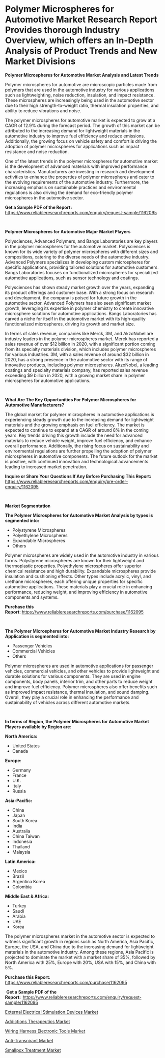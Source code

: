 <p><h1>Polymer Microspheres for Automotive Market Research Report Provides thorough Industry Overview, which offers an In-Depth Analysis of Product Trends and New Market Divisions</h1></p><p><strong>Polymer Microspheres for Automotive Market Analysis and Latest Trends</strong></p>
<p><p>Polymer microspheres for automotive are microscopic particles made from polymers that are used in the automotive industry for various applications such as lightweighting, noise reduction, insulation, and impact resistance. These microspheres are increasingly being used in the automotive sector due to their high strength-to-weight ratio, thermal insulation properties, and ability to reduce vibrations and noise.</p><p>The polymer microspheres for automotive market is expected to grow at a CAGR of 12.9% during the forecast period. The growth of this market can be attributed to the increasing demand for lightweight materials in the automotive industry to improve fuel efficiency and reduce emissions. Additionally, the growing focus on vehicle safety and comfort is driving the adoption of polymer microspheres for applications such as impact resistance and noise reduction.</p><p>One of the latest trends in the polymer microspheres for automotive market is the development of advanced materials with improved performance characteristics. Manufacturers are investing in research and development activities to enhance the properties of polymer microspheres and cater to the evolving requirements of the automotive industry. Furthermore, the increasing emphasis on sustainable practices and environmental regulations is also driving the demand for eco-friendly polymer microspheres in the automotive sector.</p></p>
<p><strong>Get a Sample PDF of the Report:&nbsp;</strong> <a href="https://www.reliableresearchreports.com/enquiry/request-sample/1162095">https://www.reliableresearchreports.com/enquiry/request-sample/1162095</a></p>
<p>&nbsp;</p>
<p><strong>Polymer Microspheres for Automotive Major Market Players</strong></p>
<p><p>Polysciences, Advanced Polymers, and Bangs Laboratories are key players in the polymer microspheres for the automotive market. Polysciences is known for its wide variety of polymer microspheres with different sizes and compositions, catering to the diverse needs of the automotive industry. Advanced Polymers specializes in developing custom microspheres for specific applications, providing tailored solutions for automotive customers. Bangs Laboratories focuses on functionalized microspheres for specialized automotive applications, such as sensor technology and coatings.</p><p>Polysciences has shown steady market growth over the years, expanding its product offerings and customer base. With a strong focus on research and development, the company is poised for future growth in the automotive sector. Advanced Polymers has also seen significant market growth, leveraging its expertise in polymer chemistry to create innovative microsphere solutions for automotive applications. Bangs Laboratories has carved a niche for itself in the automotive market with its high-quality functionalized microspheres, driving its growth and market size.</p><p>In terms of sales revenue, companies like Merck, 3M, and AkzoNobel are industry leaders in the polymer microspheres market. Merck has reported a sales revenue of over $12 billion in 2020, with a significant portion coming from its specialty materials division, which includes polymer microspheres for various industries. 3M, with a sales revenue of around $32 billion in 2020, has a strong presence in the automotive sector with its range of innovative products, including polymer microspheres. AkzoNobel, a leading coatings and specialty materials company, has reported sales revenue exceeding $9 billion in 2020, with a growing market share in polymer microspheres for automotive applications.</p></p>
<p>&nbsp;</p>
<p><strong>What Are The Key Opportunities For Polymer Microspheres for Automotive Manufacturers?</strong></p>
<p><p>The global market for polymer microspheres in automotive applications is experiencing steady growth due to the increasing demand for lightweight materials and the growing emphasis on fuel efficiency. The market is expected to continue to expand at a CAGR of around 8% in the coming years. Key trends driving this growth include the need for advanced materials to reduce vehicle weight, improve fuel efficiency, and enhance overall performance. Additionally, the rising focus on sustainability and environmental regulations are further propelling the adoption of polymer microspheres in automotive components. The future outlook for the market is positive, with continued innovation and technological advancements leading to increased market penetration.</p></p>
<p><strong>Inquire or Share Your Questions If Any Before Purchasing This Report:</strong> <a href="https://www.reliableresearchreports.com/enquiry/pre-order-enquiry/1162095">https://www.reliableresearchreports.com/enquiry/pre-order-enquiry/1162095</a></p>
<p>&nbsp;</p>
<p><strong>Market Segmentation</strong></p>
<p><strong>The Polymer Microspheres for Automotive Market Analysis by types is segmented into:</strong></p>
<p><ul><li>Polystyrene Microspheres</li><li>Polyethylene Microspheres</li><li>Expandable Microspheres</li><li>Others</li></ul></p>
<p><p>Polymer microspheres are widely used in the automotive industry in various forms. Polystyrene microspheres are known for their lightweight and thermoplastic properties. Polyethylene microspheres offer superior chemical resistance and high durability. Expandable microspheres provide insulation and cushioning effects. Other types include acrylic, vinyl, and urethane microspheres, each offering unique properties for specific automotive applications. These materials play a crucial role in enhancing performance, reducing weight, and improving efficiency in automotive components and systems.</p></p>
<p><strong>Purchase this Report:&nbsp;</strong><a href="https://www.reliableresearchreports.com/purchase/1162095">https://www.reliableresearchreports.com/purchase/1162095</a></p>
<p>&nbsp;</p>
<p><strong>The Polymer Microspheres for Automotive Market Industry Research by Application is segmented into:</strong></p>
<p><ul><li>Passenger Vehicles</li><li>Commercial Vehicles</li><li>Others</li></ul></p>
<p><p>Polymer microspheres are used in automotive applications for passenger vehicles, commercial vehicles, and other vehicles to provide lightweight and durable solutions for various components. They are used in engine components, body panels, interior trim, and other parts to reduce weight and improve fuel efficiency. Polymer microspheres also offer benefits such as improved impact resistance, thermal insulation, and sound damping. Overall, they play a crucial role in enhancing the performance and sustainability of vehicles across different automotive markets.</p></p>
<p>&nbsp;</p>
<p><strong>In terms of Region, the Polymer Microspheres for Automotive Market Players available by Region are:</strong></p>
<p>
    <p> <strong> North America: </strong>
        <ul>
            <li>United States</li>
            <li>Canada</li>
        </ul>
        </p> 
    <p> <strong> Europe: </strong>
        <ul>
            <li>Germany</li>
            <li>France</li>
            <li>U.K.</li>
            <li>Italy</li>
            <li>Russia</li>
        </ul>
        </p> 
    <p> <strong> Asia-Pacific: </strong>
        <ul>
            <li>China</li>
            <li>Japan</li>
            <li>South Korea</li>
            <li>India</li>
            <li>Australia</li>
            <li>China Taiwan</li>
            <li>Indonesia</li>
            <li>Thailand</li>
            <li>Malaysia</li>
        </ul>
        </p> 
    <p> <strong> Latin America: </strong>
        <ul>
            <li>Mexico</li>
            <li>Brazil</li>
            <li>Argentina Korea</li>
            <li>Colombia</li>
        </ul>
        </p> 
    <p> <strong> Middle East & Africa: </strong>
        <ul>
            <li>Turkey</li>
            <li>Saudi</li>
            <li>Arabia</li>
            <li>UAE</li>
            <li>Korea</li>
        </ul>
    </p>
    </p>
<p><p>The polymer microspheres market in the automotive sector is expected to witness significant growth in regions such as North America, Asia Pacific, Europe, the USA, and China due to the increasing demand for lightweight materials in the automotive industry. Among these regions, Asia Pacific is projected to dominate the market with a market share of 35%, followed by North America with 25%, Europe with 20%, USA with 15%, and China with 5%.</p></p>
<p><strong>Purchase this Report: </strong><a href="https://www.reliableresearchreports.com/purchase/1162095">https://www.reliableresearchreports.com/purchase/1162095</a></p>
<p>&nbsp;<strong>Get a Sample PDF of the Report:&nbsp;&nbsp;</strong><a href="https://www.reliableresearchreports.com/enquiry/request-sample/1162095">https://www.reliableresearchreports.com/enquiry/request-sample/1162095</a></p>
<p><strong></strong></p>
<p><p><a href="https://issuu.com/reportprime-2/docs/external-electrical-stimulation-devices-market-siz">External Electrical Stimulation Devices Market</a></p><p><a href="https://medium.com/p/650a1ecd1108/edit">Addictions Therapeutics Market</a></p><p><a href="https://github.com/irfadac/Market-Research-Report-List-1/blob/main/wiring-harness-electronic-tools-market.md">Wiring Harness Electronic Tools Market</a></p><p><a href="https://github.com/myacatherineblakecaczo9vcsw/Market-Research-Report-List-1/blob/main/anti-transpirant-market.md">Anti-Transpirant Market</a></p><p><a href="https://medium.com/p/bd133cc282b2/edit">Smallpox Treatment Market</a></p></p>